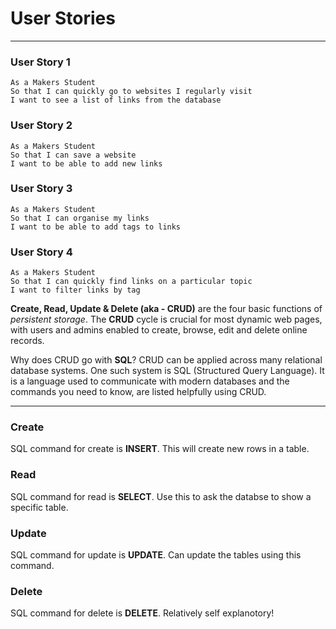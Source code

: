 # User Stories
---


### User Story 1
```
As a Makers Student
So that I can quickly go to websites I regularly visit
I want to see a list of links from the database
```

### User Story 2
```
As a Makers Student
So that I can save a website
I want to be able to add new links
```

### User Story 3
```
As a Makers Student
So that I can organise my links
I want to be able to add tags to links
```

### User Story 4
```
As a Makers Student
So that I can quickly find links on a particular topic
I want to filter links by tag
```

**Create, Read, Update & Delete (aka - CRUD)** are the four basic functions of *persistent storage*. The **CRUD** cycle is crucial for most dynamic web pages, with users and admins enabled to create, browse, edit and delete online records.

Why does CRUD go with **SQL**? CRUD can be applied across many relational database systems. One such system is SQL (Structured Query Language). It is a language used to communicate with modern databases and the commands you need to know, are listed helpfully using CRUD.

___

### Create

SQL command for create is **INSERT**. This will create new rows in a table.

### Read

SQL command for read is **SELECT**. Use this to ask the databse to show a specific table.

### Update

SQL command for update is **UPDATE**. Can update the tables using this command.

### Delete

SQL command for delete is **DELETE**. Relatively self explanotory!
